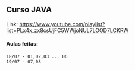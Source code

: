 ## Curso JAVA

Link: https://www.youtube.com/playlist?list=PLx4x_zx8csUjFC5WWjoNUL7LOOD7LCKRW

#### Aulas feitas:
```
18/07 - 01,02,03 ... 06
19/07 - 07,08
```

